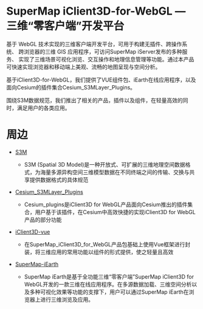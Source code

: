 # SuperMap iClient3D-for-WebGL — 三维“零客户端”开发平台

基于 WebGL 技术实现的三维客户端开发平台，可用于构建无插件、跨操作系统、 跨浏览器的三维 GIS 应用程序，可访问SuperMap iServer发布的多种服务、 实现了三维场景可视化浏览、交互操作和地理信息管理等功能。通过本产品可快速实现浏览器和移动端上美观、流畅的地图呈现与空间分析。

基于iClient3D-for-WebGL，我们提供了VUE组件包、iEarth在线应用程序，以及面向Cesium的插件集合Cesium_S3MLayer_Plugins。

围绕S3M数据规范，我们推出了相关的产品，插件以及组件，在轻量高效的同时，满足用户的各类应用。

# 周边

* [S3M ](https://github.com/SuperMap/s3m-spec)

    * S3M (Spatial 3D Model)是一种开放式、可扩展的三维地理空间数据格式，为海量多源异构空间三维模型数据在不同终端之间的传输、交换与共享提供数据格式的具体规范

* [Cesium_S3MLayer_Plugins](./Cesium_S3MLayer_Plugins/)
    * Cesium_plugins是iClient3D for WebGL产品面向Cesium推出的插件集合，用户基于该插件，在Cesium中高效快捷的实现iClient3D for WebGL产品的部分功能

* [iClient3D-vue](https://github.com/SuperMap/iClient3D-vue)
    * 在SuperMap_iClient3D_for_WebGL产品包基础上使用Vue框架进行封装，将三维应用的常用功能以组件的形式提供，使之轻量且高效

* [SuperMap-iEarth](https://github.com/SuperMap/SuperMap-iEarth)
    * SuperMap iEarth是基于全功能三维“零客户端”SuperMap iClient3D for WebGL开发的一款三维在线应用程序。在多源数据加载、三维空间分析以及多种可视化效果等功能的支撑下，用户可以通过SuperMap iEarth在浏览器上进行三维浏览及应用。